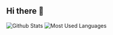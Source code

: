 ## Hi there 👋

<!--
**AckerQzj/AckerQzj** is a ✨ _special_ ✨ repository because its `README.md` (this file) appears on your GitHub profile.

Here are some ideas to get you started:

- 🔭 I’m currently working on ...
- 🌱 I’m currently learning ...
- 👯 I’m looking to collaborate on ...
- 🤔 I’m looking for help with ...
- 💬 Ask me about ...
- 📫 How to reach me: ...
- 😄 Pronouns: ...
- ⚡ Fun fact: ...
-->
![Github Stats](https://github-readme-stats.vercel.app/api?username=AckerQzj&show_icons=true&theme=dark&count_private=true)
![Most Used Languages](https://github-readme-stats.vercel.app/api/top-langs/?username=AckerQzj&theme=dark&layout=compact)
